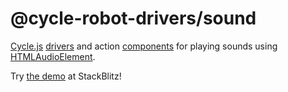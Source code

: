 <!-- This README.md is automatically generated. Edit the JSDoc comments in source code or the md files in docs/readmes/. -->

# @cycle-robot-drivers/sound

[Cycle.js](http://cycle.js.org/) [drivers](https://cycle.js.org/drivers.html) and action [components](https://cycle.js.org/components.html) for playing sounds using [HTMLAudioElement](https://developer.mozilla.org/en-US/docs/Web/API/HTMLAudioElement).

Try [the demo](https://stackblitz.com/edit/cycle-robot-drivers-demos-sound) at StackBlitz!
